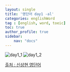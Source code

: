 ```yaml
---
layout: single
title: '영단어 day1 -al'
categories: englishWord
tag : [english, word, toeic]
toc: true
author_profile: true
sidebar:
    nav: "docs"
---
```



![day1_1](https://ingu627.github.io/images/english/day1_1.jpg)
![day1_2](https://ingu627.github.io/images/english/day1_2.jpg)



[출처 : 신상현 영단어](https://www.aladin.co.kr/shop/wproduct.aspx?ItemId=126278788)